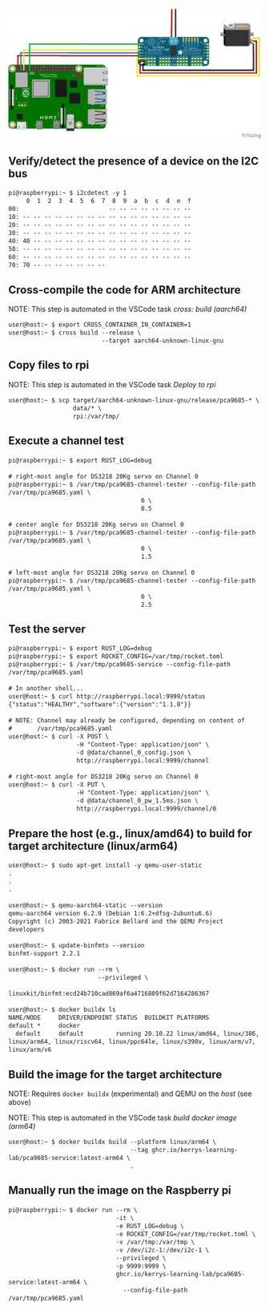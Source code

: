 ![Breadboard diagram](doc/fritzing.png)



## Verify/detect the presence of a device on the I2C bus

```
pi@raspberrypi:~ $ i2cdetect -y 1
     0  1  2  3  4  5  6  7  8  9  a  b  c  d  e  f
00:                         -- -- -- -- -- -- -- --
10: -- -- -- -- -- -- -- -- -- -- -- -- -- -- -- --
20: -- -- -- -- -- -- -- -- -- -- -- -- -- -- -- --
30: -- -- -- -- -- -- -- -- -- -- -- -- -- -- -- --
40: 40 -- -- -- -- -- -- -- -- -- -- -- -- -- -- --
50: -- -- -- -- -- -- -- -- -- -- -- -- -- -- -- --
60: -- -- -- -- -- -- -- -- -- -- -- -- -- -- -- --
70: 70 -- -- -- -- -- -- --
```

## Cross-compile the code for ARM architecture
NOTE: This step is automated in the VSCode task *cross: build (aarch64)*

```
user@host:~ $ export CROSS_CONTAINER_IN_CONTAINER=1
user@host:~ $ cross build --release \
                          --target aarch64-unknown-linux-gnu
```

## Copy files to rpi
NOTE: This step is automated in the VSCode task *Deploy to rpi*

```
user@host:~ $ scp target/aarch64-unknown-linux-gnu/release/pca9685-* \
                  data/* \
                  rpi:/var/tmp/
```

## Execute a channel test
```
pi@raspberrypi:~ $ export RUST_LOG=debug

# right-most angle for DS3218 20Kg servo on Channel 0
pi@raspberrypi:~ $ /var/tmp/pca9685-channel-tester --config-file-path /var/tmp/pca9685.yaml \
                                     0 \
                                     0.5

# center angle for DS3218 20Kg servo on Channel 0
pi@raspberrypi:~ $ /var/tmp/pca9685-channel-tester --config-file-path /var/tmp/pca9685.yaml \
                                     0 \
                                     1.5

# left-most angle for DS3218 20Kg servo on Channel 0
pi@raspberrypi:~ $ /var/tmp/pca9685-channel-tester --config-file-path /var/tmp/pca9685.yaml \
                                     0 \
                                     2.5
```
## Test the server
```
pi@raspberrypi:~ $ export RUST_LOG=debug
pi@raspberrypi:~ $ export ROCKET_CONFIG=/var/tmp/rocket.toml
pi@raspberrypi:~ $ /var/tmp/pca9685-service --config-file-path /var/tmp/pca9685.yaml

# In another shell...
user@host:~ $ curl http://raspberrypi.local:9999/status
{"status":"HEALTHY","software":{"version":"1.1.0"}}

# NOTE: Channel may already be configured, depending on content of
#       /var/tmp/pca9685.yaml
user@host:~ $ curl -X POST \
                   -H "Content-Type: application/json" \
                   -d @data/channel_0_config.json \
                   http://raspberrypi.local:9999/channel

# right-most angle for DS3218 20Kg servo on Channel 0
user@host:~ $ curl -X PUT \
                   -H "Content-Type: application/json" \
                   -d @data/channel_0_pw_1.5ms.json \
                   http://raspberrypi.local:9999/channel/0

```

## Prepare the host (e.g., linux/amd64) to build for target architecture (linux/arm64)

```
user@host:~ $ sudo apt-get install -y qemu-user-static
.
.
.

user@host:~ $ qemu-aarch64-static --version
qemu-aarch64 version 6.2.0 (Debian 1:6.2+dfsg-2ubuntu6.6)
Copyright (c) 2003-2021 Fabrice Bellard and the QEMU Project developers

user@host:~ $ update-binfmts --version
binfmt-support 2.2.1

user@host:~ $ docker run --rm \
                         --privileged \
                         linuxkit/binfmt:ecd24b710cad869af6a4716809f62d7164286367

user@host:~ $ docker buildx ls
NAME/NODE     DRIVER/ENDPOINT STATUS  BUILDKIT PLATFORMS
default *     docker
  default     default         running 20.10.22 linux/amd64, linux/386, linux/arm64, linux/riscv64, linux/ppc64le, linux/s390x, linux/arm/v7, linux/arm/v6
```

## Build the image for the target architecture
NOTE: Requires `docker buildx` (experimental) and QEMU on the *host* (see above)

NOTE: This step is automated in the VSCode task *build docker image (arm64)*


```
user@host:~ $ docker buildx build --platform linux/arm64 \
                                  --tag ghcr.io/kerrys-learning-lab/pca9685-service:latest-arm64 \
                                  .
```

## Manually run the image on the Raspberry pi

```
pi@raspberrypi:~ $ docker run --rm \
                              -it \
                              -e RUST_LOG=debug \
                              -e ROCKET_CONFIG=/var/tmp/rocket.toml \
                              -v /var/tmp:/var/tmp \
                              -v /dev/i2c-1:/dev/i2c-1 \
                              --privileged \
                              -p 9999:9999 \
                              ghcr.io/kerrys-learning-lab/pca9685-service:latest-arm64 \
                                --config-file-path /var/tmp/pca9685.yaml
```
